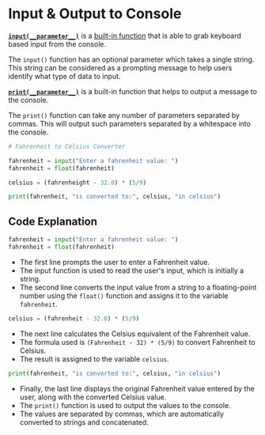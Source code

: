 # Input & Output to Console

[**`input(__parameter__)`**](https://docs.python.org/3/library/functions.html#input) is a [built-in function](useful-built-in-functions.md) that is able to grab keyboard based input from the console.&#x20;

The `input()` function has an optional parameter which takes a single string. This string can be considered as a prompting message to help users identify what type of data to input.

[**`print(__parameter__)`**](https://docs.python.org/3/library/functions.html#print)  is a built-in function that helps to output a message to the console.

The `print()` function can take any number of parameters separated by commas. This will output such parameters separated by a whitespace into the console.

```python
# Fahrenheit to Celsius Converter

fahrenheit = input("Enter a fahrenheit value: ")
fahrenheit = float(fahrenheit)

celsius = (fahrenheight - 32.0) * (5/9)

print(fahrenheit, "is converted to:", celsius, "in celsius")
```

## **Code Explanation**

```python
fahrenheit = input("Enter a fahrenheit value: ")
fahrenheit = float(fahrenheit)
```

* The first line prompts the user to enter a Fahrenheit value.
* The input function is used to read the user's input, which is initially a string.
* The second line converts the input value from a string to a floating-point number using the `float()` function and assigns it to the variable `fahrenheit`.

```python
celsius = (fahrenheit - 32.0) * (5/9)
```

* The next line calculates the Celsius equivalent of the Fahrenheit value.
* The formula used is `(Fahrenheit - 32) * (5/9)` to convert Fahrenheit to Celsius.
* The result is assigned to the variable `celsius`.

```python
print(fahrenheit, "is converted to:", celsius, "in celsius")
```

* Finally, the last line displays the original Fahrenheit value entered by the user, along with the converted Celsius value.
* The `print()` function is used to output the values to the console.
* The values are separated by commas, which are automatically converted to strings and concatenated.
